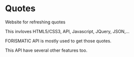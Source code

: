 # Quotes
Website for refreshing quotes

This invloves HTML5/CSS3, API, Javascript, JQuery, JSON,...

FORISMATIC API is mostly used to get those quotes.

This API have several other features too.
